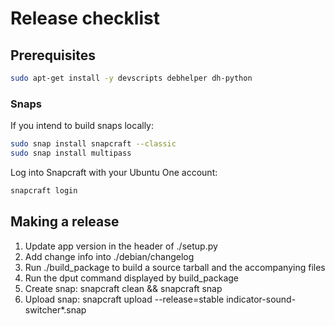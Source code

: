 # Release checklist

## Prerequisites

```bash
sudo apt-get install -y devscripts debhelper dh-python
```

### Snaps

If you intend to build snaps locally:

```bash
sudo snap install snapcraft --classic
sudo snap install multipass
```

Log into Snapcraft with your Ubuntu One account:

```bash
snapcraft login
```

## Making a release

1. Update app version in the header of ./setup.py
2. Add change info into ./debian/changelog
3. Run ./build_package to build a source tarball and the accompanying files
4. Run the dput command displayed by build_package
5. Create snap: snapcraft clean && snapcraft snap
6. Upload snap: snapcraft upload --release=stable indicator-sound-switcher*.snap
